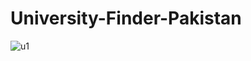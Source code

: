 # University-Finder-Pakistan

![u1](https://github.com/ahsann455/University-Finder-Pakistan/assets/97152316/901d4761-61cc-4eca-8040-c941a77659ab)
